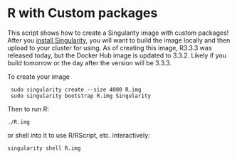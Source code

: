 # R with Custom packages

This script shows how to create a Singularity image with custom packages! After you [install Singularity](http://singularity.lbl.gov/install-linux), you will want to build the image locally and then upload to your cluster for using. As of creating this image, R3.3.3 was released today, but the Docker Hub image is updated to 3.3.2. Likely if you build tomorrow or the day after the version will be 3.3.3.

To create your image

     sudo singularity create --size 4000 R.img
     sudo singularity bootstrap R.img Singularity


Then to run R:

    ./R.img

or shell into it to use R/RScript, etc. interactively:


    singularity shell R.img
